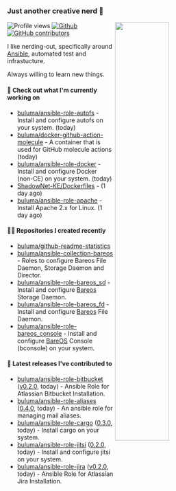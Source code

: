 ### Just another creative nerd 👋


![Profile views](https://gpvc.arturio.dev/buluma) <a href="https://gitstats.me/buluma">
  <img align="right" src="https://github-readme-stats.vercel.app/api?username=buluma&theme=gotham&show_icons=true" width="50%"/>
</a>
[![Github](https://img.shields.io/badge/-buluma-black?style=flat&labelColor=black&logo=github&logoColor=white&include_all_commits=true&count_private=true)](https://gitstats.me/buluma)
[![GitHub contributors](https://img.shields.io/github/contributors/buluma/badges.svg)](https://GitHub.com/buluma/badges/graphs/contributors/)

I like nerding-out, specifically around [Ansible](https://github.com/ansible/ansible), automated test and infrastucture.

Always willing to learn new things.

#### 👷 Check out what I'm currently working on

- [buluma/ansible-role-autofs](https://github.com/buluma/ansible-role-autofs) - Install and configure autofs on your system. (today)
- [buluma/docker-github-action-molecule](https://github.com/buluma/docker-github-action-molecule) - A container that is used for GitHub molecule actions (today)
- [buluma/ansible-role-docker](https://github.com/buluma/ansible-role-docker) - Install and configure Docker (non-CE) on your system. (today)
- [ShadowNet-KE/Dockerfiles](https://github.com/ShadowNet-KE/Dockerfiles) -  (1 day ago)
- [buluma/ansible-role-apache](https://github.com/buluma/ansible-role-apache) - Install Apache 2.x for Linux. (1 day ago)

#### 👨‍💻 Repositories I created recently

- [buluma/github-readme-statistics](https://github.com/buluma/github-readme-statistics)
- [buluma/ansible-collection-bareos](https://github.com/buluma/ansible-collection-bareos) - Roles to configure Bareos File Daemon, Storage Daemon and Director.
- [buluma/ansible-role-bareos_sd](https://github.com/buluma/ansible-role-bareos_sd) - Install and configure [Bareos](https://www.bareos.com/) Storage Daemon.
- [buluma/ansible-role-bareos_fd](https://github.com/buluma/ansible-role-bareos_fd) - Install and configure [Bareos](https://www.bareos.com/) File Daemon.
- [buluma/ansible-role-bareos_console](https://github.com/buluma/ansible-role-bareos_console) - Install and configure [BareOS](https://www.bareos.com/) Console (bconsole) on your system.

#### 🚀 Latest releases I've contributed to

- [buluma/ansible-role-bitbucket](https://github.com/buluma/ansible-role-bitbucket) ([v0.2.0](https://github.com/buluma/ansible-role-bitbucket/releases/tag/v0.2.0), today) - Ansible Role for Atlassian Bitbucket Installation.
- [buluma/ansible-role-aliases](https://github.com/buluma/ansible-role-aliases) ([0.4.0](https://github.com/buluma/ansible-role-aliases/releases/tag/0.4.0), today) - An ansible role for managing mail aliases.
- [buluma/ansible-role-cargo](https://github.com/buluma/ansible-role-cargo) ([0.3.0](https://github.com/buluma/ansible-role-cargo/releases/tag/0.3.0), today) - Install cargo on your system.
- [buluma/ansible-role-jitsi](https://github.com/buluma/ansible-role-jitsi) ([0.2.0](https://github.com/buluma/ansible-role-jitsi/releases/tag/0.2.0), today) - Install and configure jitsi on your system.
- [buluma/ansible-role-jira](https://github.com/buluma/ansible-role-jira) ([v0.2.0](https://github.com/buluma/ansible-role-jira/releases/tag/v0.2.0), today) - Ansible Role for Atlassian Jira Installation.


